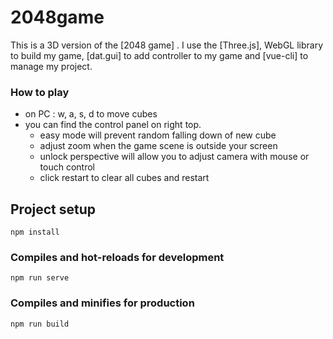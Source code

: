 # 2048game


This is a 3D version of the [2048 game] .
I use the [Three.js], WebGL library to build my game, [dat.gui] to add controller to my game and [vue-cli] to manage my project.



### How to play

+ on PC : w, a, s, d to move cubes
+ you can find the control panel on right top.
  + easy mode will prevent random falling down of new cube
  + adjust zoom when the game scene is outside your screen
  + unlock perspective will allow you to adjust camera with mouse or touch control
  + click restart to clear all cubes and restart


## Project setup
```
npm install
```

### Compiles and hot-reloads for development
```
npm run serve
```

### Compiles and minifies for production
```
npm run build
```
